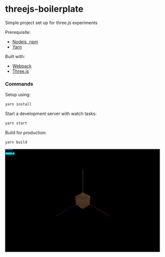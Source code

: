 # threejs-boilerplate

Simple project set up for three.js experiments

Prerequisite:
- [Nodejs, npm](https://nodejs.org/en/)
- [Yarn](https://yarnpkg.com/getting-started/install)

Built with:

- [Webpack](https://webpack.js.org/)
- [Three.js](https://threejs.org/)

### Commands

Setup using:

```bash
yarn install
```

Start a development server with watch tasks:

```bash
yarn start
```

Build for production:

```bash
yarn build
```


![thumbnail](https://github.com/Robpayot/threejs-boilerplate/blob/main/src/img/thumbnail.png?raw=true)
